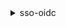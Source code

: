 <details>

<summary>
sso-oidc
</summary>

- <details><summary>create-token</summary>

  * --client-id
  * --client-secret
  * --grant-type
  * --device-code
  * --code
  * --refresh-token
  * --scope
  * --redirect-uri
  * --cli-input-json
  * --cli-input-yaml
  * --generate-cli-skeleton


- <details><summary>help</summary>

  * 


- <details><summary>register-client</summary>

  * --client-name
  * --client-type
  * --scopes
  * --cli-input-json
  * --cli-input-yaml
  * --generate-cli-skeleton


- <details><summary>start-device-authorization</summary>

  * --client-id
  * --client-secret
  * --start-url
  * --cli-input-json
  * --cli-input-yaml
  * --generate-cli-skeleton


</details>

